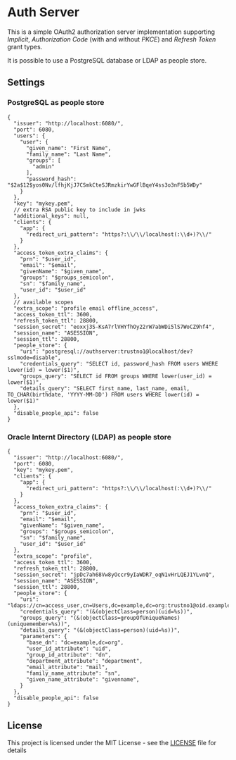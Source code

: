 # Auth Server

This is a simple OAuth2 authorization server implementation supporting *Implicit*,
*Authorization Code* (with and without *PKCE*) and *Refresh Token* grant types.

It is possible to use a PostgreSQL database or LDAP as people store.

## Settings

### PostgreSQL as people store

```jsonc
{
  "issuer": "http://localhost:6080/",
  "port": 6080,
  "users": {
    "user": {
      "given_name": "First Name",
      "family_name": "Last Name",
      "groups": [
        "admin"
      ],
      "password_hash": "$2a$12$yos0Nv/lfhjKjJ7CSmkCteSJRmzkirYwGFlBqeY4ss3o3nFSb5WDy"
    }
  },
  "key": "mykey.pem",
  // extra RSA public key to include in jwks
  "additional_keys": null,
  "clients": {
    "app": {
      "redirect_uri_pattern": "https?:\\/\\/localhost(:\\d+)?\\/"
    }
  },
  "access_token_extra_claims": {
    "prn": "$user_id",
    "email": "$email",
    "givenName": "$given_name",
    "groups": "$groups_semicolon",
    "sn": "$family_name",
    "user_id": "$user_id"
  },
  // available scopes
  "extra_scope": "profile email offline_access",
  "access_token_ttl": 3600,
  "refresh_token_ttl": 28800,
  "session_secret": "eoxxj3S-KsA7rlVHYfhOy22rW7abWDi5lS7WoCZ9hf4",
  "session_name": "ASESSION",
  "session_ttl": 28800,
  "people_store": {
    "uri": "postgresql://authserver:trustno1@localhost/dev?sslmode=disable",
    "credentials_query": "SELECT id, password_hash FROM users WHERE lower(id) = lower($1)",
    "groups_query": "SELECT id FROM groups WHERE lower(user_id) = lower($1)",
    "details_query": "SELECT first_name, last_name, email, TO_CHAR(birthdate, 'YYYY-MM-DD') FROM users WHERE lower(id) = lower($1)"
  },
  "disable_people_api": false
}
```

### Oracle Internt Directory (LDAP) as people store

```jsonc
{
  "issuer": "http://localhost:6080/",
  "port": 6080,
  "key": "mykey.pem",
  "clients": {
    "app": {
      "redirect_uri_pattern": "https?:\\/\\/localhost(:\\d+)?\\/"
    }
  },
  "access_token_extra_claims": {
    "prn": "$user_id",
    "email": "$email",
    "givenName": "$given_name",
    "groups": "$groups_semicolon",
    "sn": "$family_name",
    "user_id": "$user_id"
  },
  "extra_scope": "profile",
  "access_token_ttl": 3600,
  "refresh_token_ttl": 28800,
  "session_secret": "jpDc7ah68Vw8yOccr9yIaWDR7_oqN1vHrLQEJ1YLvnQ",
  "session_name": "ASESSION",
  "session_ttl": 28800,
  "people_store": {
    "uri": "ldaps://cn=access_user,cn=Users,dc=example,dc=org:trustno1@oid.example.org:3070",
    "credentials_query": "(&(objectClass=person)(uid=%s))",
    "groups_query": "(&(objectClass=groupOfUniqueNames)(uniquemember=%s))",
    "details_query": "(&(objectClass=person)(uid=%s))",
    "parameters": {
      "base_dn": "dc=example,dc=org",
      "user_id_attribute": "uid",
      "group_id_attribute": "dn",      
      "department_attribute": "department",
      "email_attribute": "mail",
      "family_name_attribute": "sn",
      "given_name_attribute": "givenname",
    }
  },
  "disable_people_api": false
}
```

## License

This project is licensed under the MIT License - see the [LICENSE](LICENSE) file for details
